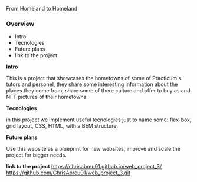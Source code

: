 From Homeland to Homeland
### Overview  
* Intro 
* Tecnologies  
* Future plans
* link to the project
  
**Intro**    
  
This is a project that showcases the hometowns of some of Practicum's tutors and personel, they share some interesting information about the places they come from, share some of there culture and offer to buy as and NFT pictures of their hometowns.
  
**Tecnologies**  
  
in this project we implement useful tecnologies just to name some: flex-box, grid layout, CSS, HTML, with a BEM structure.       
  
**Future plans**  
  
  Use this website as a blueprint for new websites, improve and scale the project for bigger needs. 

**link to the project** 
  https://chrisabreu01.github.io/web_project_3/
  https://github.com/ChrisAbreu01/web_project_3.git